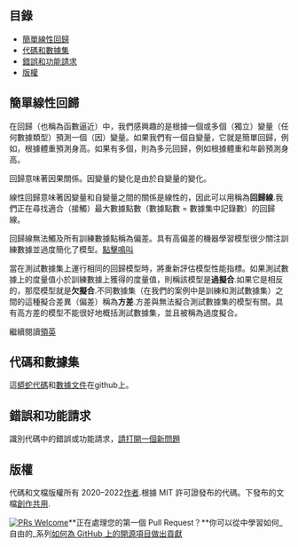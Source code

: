 ## 目錄

-   [簡單線性回歸](https://github.com/drnitinmalik/simple-linear-regression#simple-linear-regression)
-   [代碼和數據集](https://github.com/drnitinmalik/simple-linear-regression#code-and-dataset)
-   [錯誤和功能請求](https://github.com/drnitinmalik/simple-linear-regression#bugs-and-feature-requests)
-   [版權](https://github.com/drnitinmalik/simple-linear-regression#copyright)

## 簡單線性回歸

在回歸（也稱為函數逼近）中，我們感興趣的是根據一個或多個（獨立）變量（任何數據類型）預測​​一個（因）變量。如果我們有一個自變量，它就是簡單回歸，例如，根據體重預測身高。如果有多個，則為多元回歸，例如根據體重和年齡預測身高。

回歸意味著因果關係。因變量的變化是由於自變量的變化。

線性回歸意味著因變量和自變量之間的關係是線性的，因此可以用稱為**回歸線**.我們正在尋找適合（接觸）最大數據點數（數據點數 = 數據集中記錄數）的回歸線。

回歸線無法觸及所有訓練數據點稱為偏差。具有高偏差的機器學習模型很少關注訓練數據並過度簡化了模型。[點擊鳴叫](https://clicktotweet.com/6Rcfz)

當在測試數據集上運行相同的回歸模型時，將重新評估模型性能指標。如果測試數據上的度量值小於訓練數據上獲得的度量值，則稱該模型是**過擬合**.如果它是相反的，那麼模型就是**欠擬合**.不同數據集（在我們的案例中是訓練和測試數據集）之間的這種擬合差異（偏差）稱為**方差**.方差與無法擬合測試數據集的模型有關。具有高方差的模型不能很好地概括測試數據集，並且被稱為過度擬合。

繼續閱讀[領英](https://www.linkedin.com/pulse/simple-linear-regression-overview-nitin-malik/)

## 代碼和數據集

這[蟒蛇代碼](https://github.com/drnitinmalik/simple-linear-regression/blob/main/predict-GPA-from-SAT.py)和[數據文件](https://github.com/drnitinmalik/simple-linear-regression/blob/main/SAT-GPA.csv)在github上。

## 錯誤和功能請求

識別代碼中的錯誤或功能請求，[請打開一個新問題](https://github.com/drnitinmalik/simple-linear-regression/issues/new/choose)

## 版權

代碼和文檔版權所有 2020–2022[作者](https://github.com/drnitinmalik/simple-linear-regression/graphs/contributors).根據 MIT 許可證發布的代碼。下發布的文檔[創作共用](https://creativecommons.org/licenses/by/3.0/).

[![PRs Welcome](https://img.shields.io/badge/PRs-welcome-brightgreen.svg?style=flat-square)](https://makeapullrequest.com)**正在處理您的第一個 Pull Request？**你可以從中學習如何_自由的_系列[如何為 GitHub 上的開源項目做出貢獻](https://kcd.im/pull-request)
